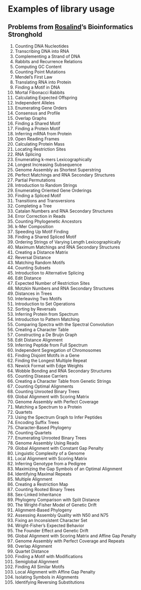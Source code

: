 # Examples of library usage
## Problems from [Rosalind](http://rosalind.info/)’s Bioinformatics Stronghold

01. Counting DNA Nucleotides
02. Transcribing DNA into RNA
03. Complementing a Strand of DNA
04. Rabbits and Recurrence Relations
05. Computing GC Content
06. Counting Point Mutations
07. Mendel’s First Law
08. Translating RNA into Protein
09. Finding a Motif in DNA
10. Mortal Fibonacci Rabbits
11. Calculating Expected Offspring
12. Independent Alleles
13. Enumerating Gene Orders
14. Consensus and Profile
15. Overlap Graphs
16. Finding a Shared Motif
17. Finding a Protein Motif
18. Inferring mRNA from Protein
19. Open Reading Frames
20. Calculating Protein Mass
21. Locating Restriction Sites
22. RNA Splicing
23. Enumerating k-mers Lexicographically
24. Longest Increasing Subsequence
25. Genome Assembly as Shortest Superstring
26. Perfect Matchings and RNA Secondary Structures
27. Partial Permutations
28. Introduction to Random Strings
29. Enumerating Oriented Gene Orderings
30. Finding a Spliced Motif
31. Transitions and Transversions
32. Completing a Tree
33. Catalan Numbers and RNA Secondary Structures
34. Error Correction in Reads
35. Counting Phylogenetic Ancestors
36. k-Mer Composition
37. Speeding Up Motif Finding
38. Finding a Shared Spliced Motif
39. Ordering Strings of Varying Length Lexicographically
40. Maximum Matchings and RNA Secondary Structures
41. Creating a Distance Matrix
42. Reversal Distance
43. Matching Random Motifs
44. Counting Subsets
45. Introduction to Alternative Splicing
46. Edit Distance
47. Expected Number of Restriction Sites
48. Motzkin Numbers and RNA Secondary Structures
49. Distances in Trees
50. Interleaving Two Motifs
51. Introduction to Set Operations
52. Sorting by Reversals
53. Inferring Protein from Spectrum
54. Introduction to Pattern Matching
55. Comparing Spectra with the Spectral Convolution
56. Creating a Character Table
57. Constructing a De Bruijn Graph
58. Edit Distance Alignment
59. Inferring Peptide from Full Spectrum
60. Independent Segregation of Chromosomes
61. Finding Disjoint Motifs in a Gene
62. Finding the Longest Multiple Repeat
63. Newick Format with Edge Weights
64. Wobble Bonding and RNA Secondary Structures
65. Counting Disease Carriers
66. Creating a Character Table from Genetic Strings
67. Counting Optimal Alignments
68. Counting Unrooted Binary Trees
69. Global Alignment with Scoring Matrix
70. Genome Assembly with Perfect Coverage
71. Matching a Spectrum to a Protein
72. Quartets
73. Using the Spectrum Graph to Infer Peptides
74. Encoding Suffix Trees
75. Character-Based Phylogeny
76. Counting Quartets
77. Enumerating Unrooted Binary Trees
78. Genome Assembly Using Reads
79. Global Alignment with Constant Gap Penalty
80. Linguistic Complexity of a Genome
81. Local Alignment with Scoring Matrix
82. Inferring Genotype from a Pedigree
83. Maximizing the Gap Symbols of an Optimal Alignment
84. Identifying Maximal Repeats
85. Multiple Alignment
86. Creating a Restriction Map
87. Counting Rooted Binary Trees
88. Sex-Linked Inheritance
89. Phylogeny Comparison with Split Distance
90. The Wright-Fisher Model of Genetic Drift
91. Alignment-Based Phylogeny
92. Assessing Assembly Quality with N50 and N75
93. Fixing an Inconsistent Character Set
94. Wright-Fisher’s Expected Behavior
95. The Founder Effect and Genetic Drift
96. Global Alignment with Scoring Matrix and Affine Gap Penalty
97. Genome Assembly with Perfect Coverage and Repeats
98. Overlap Alignment
99. Quartet Distance
100. Finding a Motif with Modifications
101. Semiglobal Alignment
102. Finding All Similar Motifs
103. Local Alignment with Affine Gap Penalty
104. Isolating Symbols in Alignments
105. Identifying Reversing Substitutions
